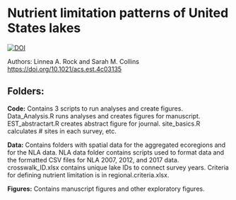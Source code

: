 # Nutrient limitation patterns of United States lakes

[![DOI](https://zenodo.org/badge/465427641.svg)](https://zenodo.org/doi/10.5281/zenodo.12014772)

Authors: Linnea A. Rock and Sarah M. Collins
https://doi.org/10.1021/acs.est.4c03135

## Folders: 

**Code:** Contains 3 scripts to run analyses and create figures. Data_Analysis.R runs analyses and creates figures for manuscript. EST_abstractart.R creates abstract figure for journal. site_basics.R calculates # sites in each survey, etc.

**Data:** Contains folders with spatial data for the aggregated ecoregions and for the NLA data. NLA data folder contains scripts used to format data and the formatted CSV files for NLA 2007, 2012, and 2017 data. crosswalk_ID.xlsx contains unique lake IDs to connect survey years. Criteria for defining nutrient limitation is in regional.criteria.xlsx.

**Figures:** Contains manuscript figures and other exploratory figures. 


